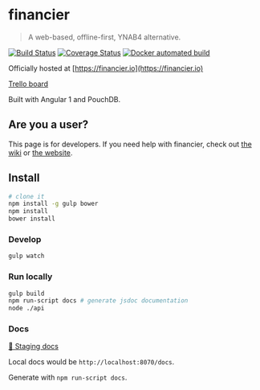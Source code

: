 # financier

 > A web-based, offline-first, YNAB4 alternative.

[![Build Status](https://travis-ci.org/aeharding/financier.svg?branch=master)](https://travis-ci.org/aeharding/financier)
[![Coverage Status](https://coveralls.io/repos/github/aeharding/financier/badge.svg?branch=master)](https://coveralls.io/github/aeharding/financier?branch=master)
[![Docker automated build](https://img.shields.io/badge/docker-aeharding/financier-blue.svg)](https://hub.docker.com/r/aeharding/financier/)

Officially hosted at [https://financier.io](https://financier.io)

[Trello board](https://trello.com/b/bXcFuXrm)
 
Built with Angular 1 and PouchDB.

## Are you a user?

This page is for developers. If you need help with financier, check out [the wiki](https://github.com/aeharding/financier/wiki) or [the website](https://financier.io).

## Install

```sh
# clone it
npm install -g gulp bower
npm install
bower install
```

### Develop

```sh
gulp watch
```

### Run locally

```sh
gulp build
npm run-script docs # generate jsdoc documentation
node ./api
```

### Docs

[📗 Staging docs](https://staging.financier.io/docs)

Local docs would be `http://localhost:8070/docs`.

Generate with `npm run-script docs`.
